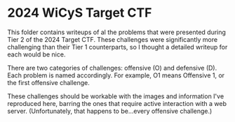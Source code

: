 # 2024 WiCyS Target CTF

This folder contains writeups of al the problems that were presented during Tier 2 of the 2024 Target CTF. These challenges were significantly more challenging than their Tier 1 counterparts, so I thought a detailed writeup for each would be nice.

There are two categories of challenges: offensive (O) and defensive (D). Each problem is named accordingly. For example, O1 means Offensive 1, or the first offensive challenge.

These challenges should be workable with the images and information I've reproduced here, barring the ones that require active interaction with a web server. (Unfortunately, that happens to be...every offensive challenge.)